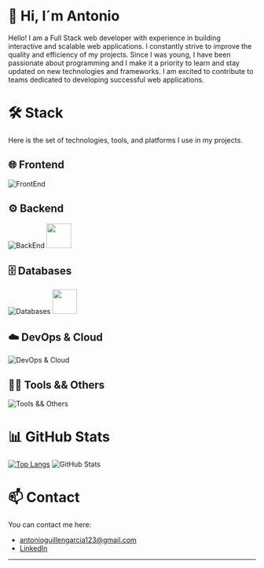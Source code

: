 # 👋 Hi, I´m Antonio
Hello! I am a Full Stack web developer with experience in building interactive and scalable web applications. I constantly strive to improve the quality and efficiency of my projects. Since I was young, I have been passionate about programming and I make it a priority to learn and stay updated on new technologies and frameworks. I am excited to contribute to teams dedicated to developing successful web applications.

# 🛠️  Stack

Here is the set of technologies, tools, and platforms I use in my projects.

## 🌐 Frontend
![FrontEnd](https://skillicons.dev/icons?i=html,css,js,ts,react,tailwind,bootstrap)

## ⚙️ Backend
![BackEnd](https://skillicons.dev/icons?i=php,symfony,laravel,nodejs,express,python,django,cs)
<img src="https://cdn.jsdelivr.net/npm/simple-icons@v5/icons/blazor.svg" width="50" height="50" />

## 🗄️ Databases
![Databases](https://skillicons.dev/icons?i=mysql,postgres,mongodb)
<img src="https://github.com/user-attachments/assets/11faf23f-4058-45c1-a763-994e9f2ed854" width="50" height="50" />

## ☁️ DevOps & Cloud
![DevOps & Cloud](https://skillicons.dev/icons?i=docker,aws)

## 🧑‍💻 Tools && Others 
![Tools && Others ](https://skillicons.dev/icons?i=git,github,vscode,visualstudio,pycharm,postman)


# 📊 GitHub Stats
[![Top Langs](https://github-readme-stats.vercel.app/api/top-langs/?username=antonioguillen123&theme=tokyonight&layout=donut)](https://github.com/antonioguillen123/github-readme-stats)
![GitHub Stats](https://github-readme-stats.vercel.app/api?username=antonioguillen123&show_icons=true&theme=tokyonight&custom_title=AntonioGuillen123+Stats)


# 📫 Contact

You can contact me here:

- [antonioguillengarcia123@gmail.com](mailto:antonioguillengarcia123@gmail.com)
- [LinkedIn](https://www.linkedin.com/in/antonio-guillén-905b941ab/)

---
